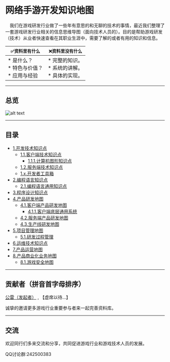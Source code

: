 # 网络手游开发知识地图
&emsp;我们在游戏研发行业做了一些年有意思的和无聊的技术的事情，最近我们整理了一套游戏研发行业相关的信息思维导图（面向技术人员的）。目的是帮助游戏研发（技术）从业者快速查看在其职业生涯中，需要了解的或者有用的知识和信息。


| ``` ✅资料里有什么 ``` | ``` ❌资料里没有什么 ``` |
| --- | --- |
| *   是什么？<br /> *   特色与价值？<br /> *   应用与经验<br /> |  *   完整的知识。<br /> *   系统的讲解。<br /> *   具体的实现。<br /> |


----
## 总览
![alt text](https://github.com/gonglei007/GameDevMind/blob/main/exports/0.总览.png?raw=true)

----
## 目录
* [1.开发技术知识点](https://github.com/gonglei007/GameDevMind/blob/main/exports/1.开发技术知识点.png?raw=true)
    * [1.1.客户端技术知识点](https://github.com/gonglei007/GameDevMind/blob/main/exports/1.1.客户端技术知识点.png?raw=true)
        * [1.1.1.计算机图形知识点](https://github.com/gonglei007/GameDevMind/blob/main/exports/1.1.1.计算机图形知识点.png?raw=true)
    * [1.2.服务端技术知识点](https://github.com/gonglei007/GameDevMind/blob/main/exports/1.2.服务端技术知识点.png?raw=true)
    * [1.x.开发者工具箱](https://github.com/gonglei007/GameDevMind/blob/main/exports/1.x.开发者工具箱.png?raw=true)
* [2.编程语言知识点](https://github.com/gonglei007/GameDevMind/blob/main/exports/2.编程语言知识点.png?raw=true)
    * [2.1.编程语言通用知识点](https://github.com/gonglei007/GameDevMind/blob/main/exports/2.1.编程语言通用知识点.png?raw=true)
* [3.程序设计知识点](https://github.com/gonglei007/GameDevMind/blob/main/exports/3.程序设计知识点.png?raw=true)
* [4.产品研发地图](https://github.com/gonglei007/GameDevMind/blob/main/exports/4.产品研发地图.png?raw=true)
    * [4.1.客户端产品研发地图](https://github.com/gonglei007/GameDevMind/blob/main/exports/4.1.客户端产品研发地图.png?raw=true)
        * [4.1.1.客户端底层通用系统](https://github.com/gonglei007/GameDevMind/blob/main/exports/4.1.1.客户端底层通用系统.png?raw=true)
    * [4.2.服务端产品研发地图](https://github.com/gonglei007/GameDevMind/blob/main/exports/4.2.服务端产品研发地图.png?raw=true)
    * [4.3.生产线研发地图](https://github.com/gonglei007/GameDevMind/blob/main/exports/4.3.生产线研发地图.png?raw=true)
* [5.项目管理地图](https://github.com/gonglei007/GameDevMind/blob/main/exports/5.项目管理地图.png?raw=true)
    * [5.1.研发过程管理](https://github.com/gonglei007/GameDevMind/blob/main/exports/5.1.研发过程管理.png?raw=true)
* [6.运维技术知识点](https://github.com/gonglei007/GameDevMind/blob/main/exports/6.运维技术知识点.png?raw=true)
* [7.产品运营地图](https://github.com/gonglei007/GameDevMind/blob/main/exports/7.产品运营地图.png?raw=true)
* [8.产品商业化业务地图](https://github.com/gonglei007/GameDevMind/blob/main/exports/8.产品商业化业务地图.png?raw=true)
    * [8.1.游戏安全地图](https://github.com/gonglei007/GameDevMind/blob/main/exports/8.1.游戏安全地图.png?raw=true)

----
## 贡献者（拼音首字母排序）
[公雷（发起者）](https://github.com/gonglei007) , 【虚席以待...】

诚挚的邀请更多游戏行业重要参与者来一起完善资料库。

----
## 交流
欢迎同行们多来交流和分享，共同促进游戏行业和游戏技术人员的发展。

QQ讨论群:242500383
